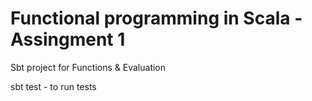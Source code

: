 # Functional programming in Scala - Assingment 1

Sbt project for Functions & Evaluation

sbt test - to run tests

